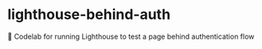 # lighthouse-behind-auth
 🙈  Codelab for running Lighthouse to test a page behind authentication flow
